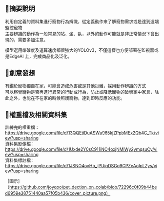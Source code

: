 ## 🐶摘要說明  
利用自定義的資料集進行寵物行為辨識，從定義動作來了解寵物需求或是達到遠端監控寵物  
主要辨識的動作為一般常見的站、坐、臥，以外的動作可能就是非正常情況下會出現的，需要多加注意。  

模型選用準確度及運算速度都很強大的YOLOv3，不僅這樣也方便部署在監視器或是EdgeAI 上，完成商品化及泛化。  


## 🐶創意發想  
有鑑於寵物獨自在家，可能會造成危害或是其他災難，採用動作辨識的方式  
可以察覺寵物是否再進行異常的行動或行為，防止或降低寵物的破壞家中家具，除此之外，也能在不在家的時候照護寵物，達到即時反應的功能。  


## 🐶權重檔及相關資料集  
訓練完的權重檔：https://drive.google.com/file/d/13QQEtiDuASWu965kjZPpbMEx2Qb4C_Tk/view?usp=sharing  
資料集影像檔：https://drive.google.com/file/d/1Uxde2Y0sC911iNO4oxjNMiWy2ymqsuCy/view?usp=sharing  
資料集標註檔：https://drive.google.com/file/d/1JSNO4ovHb_jPUiqDSGq9CPZeAoIpLZys/view?usp=sharing 

［圖示］（https://github.com/joyqoo/pet_dection_on_colab/blob/72296c0f09b44bed6959e38751440aa57f05b436/cover_picture.png）
  
